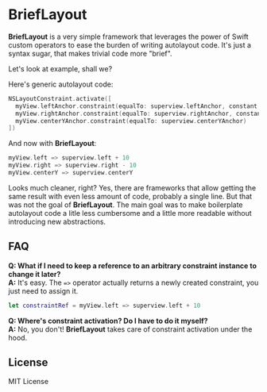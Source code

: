 # BriefLayout

**BriefLayout** is a very simple framework that leverages the power of Swift custom operators to ease the burden of writing autolayout code.
It's just a syntax sugar, that makes trivial code more "brief".

Let's look at example, shall we?

Here's generic autolayout code:
```swift
NSLayoutConstraint.activate([
  myView.leftAnchor.constraint(equalTo: superview.leftAnchor, constant: 10),
  myView.rightAnchor.constraint(equalTo: superview.rightAnchor, constant: -10),
  myView.centerYAnchor.constraint(equalTo: superview.centerYAnchor)
])
```

And now with **BriefLayout**:

```swift
myView.left => superview.left + 10
myView.right => superview.right - 10
myView.centerY => superview.centerY
```

Looks much cleaner, right? 
Yes, there are frameworks that allow getting the same result with even less amount of code, probably a single line. But that was not the goal of **BriefLayout**. 
The main goal was to make boilerplate autolayout code a litle less cumbersome and a little more readable without introducing new abstractions. 

<a name="faq"></a>
## FAQ 

**Q: What if I need to keep a reference to an arbitrary constraint instance to change it later?**  
**A:** It's easy. The `=>` operator actually returns a newly created constraint, you just need to assign it.
```swift
let constraintRef = myView.left => superview.left + 10
```

**Q: Where's constraint activation? Do I have to do it myself?**  
**A:** No, you don't! **BriefLayout** takes care of constraint activation under the hood.


## License
MIT License
